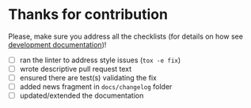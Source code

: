 # Thanks for contribution

Please, make sure you address all the checklists (for details on how see
[development documentation](http://tox.readthedocs.org/en/latest/development.html#development))!

- [ ] ran the linter to address style issues (`tox -e fix`)
- [ ] wrote descriptive pull request text
- [ ] ensured there are test(s) validating the fix
- [ ] added news fragment in `docs/changelog` folder
- [ ] updated/extended the documentation
